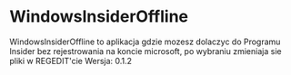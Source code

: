# WindowsInsiderOffline
WindowsInsiderOffline to aplikacja gdzie mozesz dolaczyc do Programu Insider bez rejestrowania na koncie microsoft, po wybraniu zmieniaja sie pliki w REGEDIT'cie
Wersja: 0.1.2
